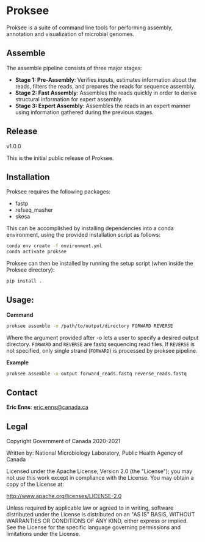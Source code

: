# Proksee

Proksee is a suite of command line tools for performing assembly, annotation and visualization of microbial genomes.

## Assemble

The assemble pipeline consists of three major stages:

- **Stage 1: Pre-Assembly**: Verifies inputs, estimates information about the reads, filters the reads, and prepares the reads for sequence assembly.
- **Stage 2: Fast Assembly**: Assembles the reads quickly in order to derive structural information for expert assembly.
- **Stage 3: Expert Assembly**: Assembles the reads in an expert manner using information gathered during the previous stages.

## Release

v1.0.0

This is the initial public release of Proksee.

## Installation

Proksee requires the following packages:

- fastp
- refseq_masher
- skesa
 
This can be accomplished by installing dependencies into a conda environment, using the provided installation script as follows:

```bash
conda env create -f environment.yml
conda activate proksee
```

Proksee can then be installed by running the setup script (when inside the Proksee directory):

```bash
pip install .
```

## Usage:

**Command**

```bash
proksee assemble -o /path/to/output/directory FORWARD REVERSE
```

Where the argument provided after -o lets a user to specify a desired output directory. `FORWARD` and `REVERSE`  are fastq sequencing read files. If `REVERSE` is not specified, only single strand (`FORWARD`) is processed by proksee pipeline.  

**Example**

```bash
proksee assemble -o output forward_reads.fastq reverse_reads.fastq
```

## Contact

**Eric Enns**: eric.enns@canada.ca

## Legal

Copyright Government of Canada 2020-2021

Written by: National Microbiology Laboratory, Public Health Agency of Canada

Licensed under the Apache License, Version 2.0 (the "License"); you may not use this work except in compliance with the License. You may obtain a copy of the License at:

http://www.apache.org/licenses/LICENSE-2.0

Unless required by applicable law or agreed to in writing, software distributed under the License is distributed on an "AS IS" BASIS, WITHOUT WARRANTIES OR CONDITIONS OF ANY KIND, either express or implied. See the License for the specific language governing permissions and limitations under the License.
